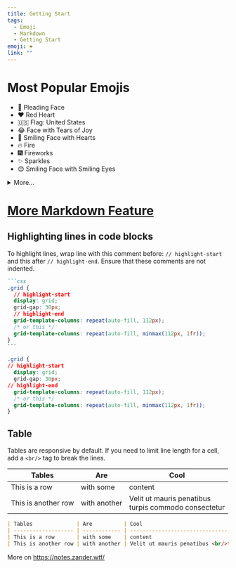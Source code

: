 ```yaml
---
title: Getting Start
tags:
  - Emoji
  - Markdown
  - Getting Start
emoji: ❤️
link: ""
---
```


# Most Popular Emojis

- 🥺 Pleading Face
- ❤ Red Heart
- 🇺🇸 Flag: United States
- 😂 Face with Tears of Joy
- 🥰 Smiling Face with Hearts
- 🔥 Fire
- 🎆 Fireworks
- ✨ Sparkles
- 😊 Smiling Face with Smiling Eyes

<details>
  <summary>More...</summary>
  <a href="https://emojipedia.org/">Emojipedia.Org</a>
</details>

# [More Markdown Feature](https://code-notes-example.netlify.app/markdown-features/)

## Highlighting lines in code blocks

To highlight lines, wrap line with this comment before:
`// highlight-start` and this after `// highlight-end`.
Ensure that these comments are not indented.

````md
```css
.grid {
  // highlight-start
  display: grid;
  grid-gap: 30px;
  // highlight-end
  grid-template-columns: repeat(auto-fill, 112px);
  /* or this */
  grid-template-columns: repeat(auto-fill, minmax(112px, 1fr));
}
```
````

```css
.grid {
// highlight-start
  display: grid;
  grid-gap: 30px;
// highlight-end
  grid-template-columns: repeat(auto-fill, 112px);
  /* or this */
  grid-template-columns: repeat(auto-fill, minmax(112px, 1fr));
}
```

## Table

Tables are responsive by default. If you need to limit line length for a cell, add a `<br/>` tag to break the lines.

| Tables              | Are          | Cool                                                      |
| ------------------- | ------------ | --------------------------------------------------------- |
| This is a row       | with some    | content                                                   |
| This is another row | with another | Velit ut mauris penatibus <br/>turpis commodo consectetur |

```md
| Tables              | Are          | Cool                                                      |
| ------------------- | ------------ | --------------------------------------------------------- |
| This is a row       | with some    | content                                                   |
| This is another row | with another | Velit ut mauris penatibus <br/>turpis commodo consectetur |
```

More on https://notes.zander.wtf/
